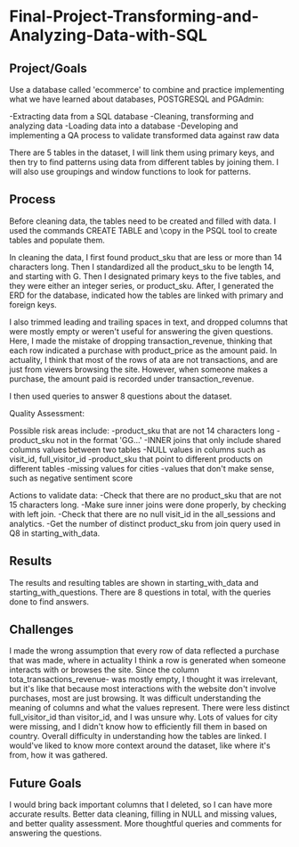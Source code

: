 # Final-Project-Transforming-and-Analyzing-Data-with-SQL

## Project/Goals

Use a database called 'ecommerce' to combine and practice implementing what we have learned about databases, POSTGRESQL and PGAdmin:

-Extracting data from a SQL database
-Cleaning, transforming and analyzing data
-Loading data into a database
-Developing and implementing a QA process to validate transformed data against raw data

There are 5 tables in the dataset, I will link them using primary keys, and then try to find patterns using data from different tables by joining them.
I will also use groupings and window functions to look for patterns.



## Process

Before cleaning data, the tables need to be created and filled with data. I used the commands CREATE TABLE and \copy in the PSQL tool to create tables and populate them. 

In cleaning the data, I first found product_sku that are less or more than 14 characters long. Then I standardized all the product_sku to be length 14, and starting with G. Then I designated primary keys to the five tables, and they were either an integer series, or product_sku. After, I generated the ERD for the database, indicated how the tables are linked with primary and foreign keys.

I also trimmed leading and trailing spaces in text, and dropped columns that were mostly empty or weren't useful for answering the given questions.
Here, I made the mistake of dropping transaction_revenue, thinking that each row indicated a purchase with product_price as the amount paid.
In actuality, I think that most of the rows of ata are not transactions, and are just from viewers browsing the site. However, when someone makes a purchase, 
the amount paid is recorded under transaction_revenue.

I then used queries to answer 8 questions about the dataset.

Quality Assessment:

Possible risk areas include:
    -product_sku that are not 14 characters long
    -product_sku not in the format 'GG...'
    -INNER joins that only include shared columns values between two tables 
    -NULL values in columns such as visit_id, full_visitor_id
    -product_sku that point to different products on different tables
    -missing values for cities
    -values that don't make sense, such as negative sentiment score

Actions to validate data:
-Check that there are no product_sku that are not 15 characters long.
-Make sure inner joins were done properly, by checking with left join.
-Check that there are no null visit_id in the all_sessions and analytics.
-Get the number of distinct product_sku from join query used in Q8 in starting_with_data.


## Results

The results and resulting tables are shown in starting_with_data and starting_with_questions. There are 8 questions in total, with the queries done to find answers.


## Challenges 

I made the wrong assumption that every row of data reflected a purchase that was made, where in actuality I think a row is generated when someone interacts with or browses the site.
Since the column tota_transactions_revenue- was mostly empty, I thought it was irrelevant, but it's like that because most interactions with the website don't involve purchases, most are just browsing.
It was difficult understanding the meaning of columns and what the values represent. 
There were less distinct full_visitor_id than visitor_id, and I was unsure why.
Lots of values for city were missing, and I didn't know how to efficiently fill them in based on country.
Overall difficulty in understanding how the tables are linked. I would've liked to know more context around the dataset, like where it's from, how it was gathered.



## Future Goals

I would bring back important columns that I deleted, so I can have more accurate results.
Better data cleaning, filling in NULL and missing values, and better quality assessment.
More thoughtful queries and comments for answering the questions.


